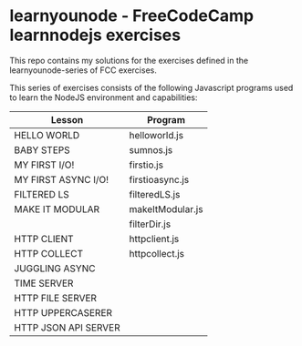 # learnyounode - FreeCodeCamp learnnodejs exercises

This repo contains my solutions for the exercises defined in the 
learnyounode-series of FCC exercises.

This series of exercises consists of the following Javascript programs used 
to learn the NodeJS environment and capabilities:

| Lesson               | Program          |
|----------------------|------------------|
| HELLO WORLD          | helloworld.js    |
| BABY STEPS           | sumnos.js        |
| MY FIRST I/O!        | firstio.js       |
| MY FIRST ASYNC I/O!  | firstioasync.js  |
| FILTERED LS          | filteredLS.js    |
| MAKE IT MODULAR      | makeItModular.js |
|                      | filterDir.js     |
| HTTP CLIENT          | httpclient.js    |                                 
| HTTP COLLECT         | httpcollect.js   |
| JUGGLING ASYNC       | |
| TIME SERVER          | |
| HTTP FILE SERVER     | |
| HTTP UPPERCASERER    | |
| HTTP JSON API SERVER | |
